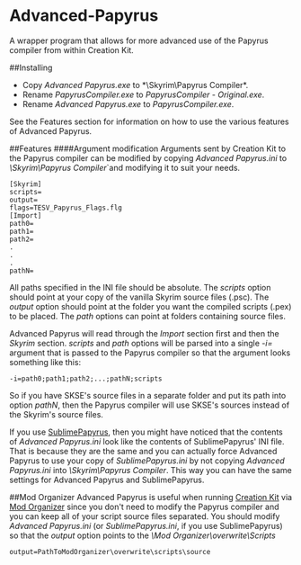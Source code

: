 # Advanced-Papyrus
A wrapper program that allows for more advanced use of the Papyrus compiler from within Creation Kit.

##Installing
- Copy *Advanced Papyrus.exe* to *\Skyrim\Papyrus Compiler\*.
- Rename *PapyrusCompiler.exe* to *PapyrusCompiler - Original.exe*.
- Rename *Advanced Papyrus.exe* to *PapyrusCompiler.exe*.

See the Features section for information on how to use the various features of Advanced Papyrus.

##Features
####Argument modification
Arguments sent by Creation Kit to the Papyrus compiler can be modified by copying *Advanced Papyrus.ini* to *\Skyrim\Papyrus Compiler*`and modifying it to suit your needs.

```
[Skyrim]
scripts=
output=
flags=TESV_Papyrus_Flags.flg
[Import]
path0=
path1=
path2=
.
.
.
pathN=
```

All paths specified in the INI file should be absolute.
The *scripts* option should point at your copy of the vanilla Skyrim source files (.psc).
The *output* option should point at the folder you want the compiled scripts (.pex) to be placed. 
The *path* options can point at folders containing source files.

Advanced Papyrus will read through the *Import* section first and then the *Skyrim* section. *scripts* and *path* options will be parsed into a single *-i=* argument that is passed to the Papyrus compiler so that the argument looks something like this:

```
-i=path0;path1;path2;...;pathN;scripts
```

So if you have SKSE's source files in a separate folder and put its path into option *pathN*, then the Papyrus compiler will use SKSE's sources instead of the Skyrim's source files.

If you use [SublimePapyrus](https://github.com/Kapiainen/SublimePapyrus), then you might have noticed that the contents of *Advanced Papyrus.ini* look like the contents of SublimePapyrus' INI file. That is because they are the same and you can actually force Advanced Papyrus to use your copy of *SublimePapyrus.ini* by not copying *Advanced Papyrus.ini* into *\Skyrim\Papyrus Compiler*. This way you can have the same settings for Advanced Papyrus and SublimePapyrus.

##Mod Organizer
Advanced Papyrus is useful when running [Creation Kit](http://www.creationkit.com/Main_Page) via [Mod Organizer](http://www.nexusmods.com/skyrim/mods/1334/) since you don't need to modify the Papyrus compiler and you can keep all of your script source files separated. You should modify *Advanced Papyrus.ini* (or *SublimePapyrus.ini*, if you use SublimePapyrus) so that the *output* option points to the *\Mod Organizer\overwrite\Scripts*

```
output=PathToModOrganizer\overwrite\scripts\source
```